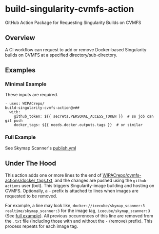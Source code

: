 # build-singularity-cvmfs-action
GitHub Action Package for Requesting Singularity Builds on CVMFS

## Overview
A CI workflow can request to add or remove Docker-based Singularity builds on CVMFS at a specified directory/sub-directory.

## Examples

### Minimal Example
These inputs are required.
```
- uses: WIPACrepo/
build-singularity-cvmfs-action@v##
  with:
    github_token: ${{ secrets.PERSONAL_ACCESS_TOKEN }}  # so job can git push
    docker_tags: ${{ needs.docker.outputs.tags }}  # or similar
```

### Full Example
See Skymap Scanner's [publish.yml](https://github.com/icecube/skymap_scanner/blob/master/.github/workflows/publish.yml)

## Under The Hood
This action adds one or more lines to the end of [WIPACrepo/cvmfs-actions/docker_tags.txt](https://github.com/WIPACrepo/cvmfs-actions), and the changes are pushed using the `github-actions` user (bot). This triggers Singularity-image building and hosting on CVMFS. Optionally, a `-` prefix is attached to lines when images are requested to be removed.

For example, a line may look like, `docker://icecube/skymap_scanner:3 realtime/skymap_scanner:3` for the image tag, `icecube/skymap_scanner:3` (See [full example](#full-example)). All previous occurrences of this line are removed from the `.txt` file (including those with and without the `-` (remove) prefix). This process repeats for each image tag.